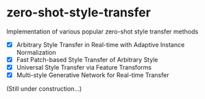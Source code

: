 # zero-shot-style-transfer
Implementation of various popular zero-shot style transfer methods

- [x] Arbitrary Style Transfer in Real-time with Adaptive Instance Normalization
- [x] Fast Patch-based Style Transfer of Arbitrary Style
- [x] Universal Style Transfer via Feature Transforms
- [x] Multi-style Generative Network for Real-time Transfer

(Still under construction...)
